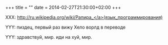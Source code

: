 +++
title = ""
date = 2014-02-27T21:30:00+02:00
+++

XXX: <a href="http://ru.wikipedia.org/wiki/%D0%A0%D0%B0%D0%BF%D0%B8%D1%80%D0%B0_">http://ru.wikipedia.org/wiki/Рапира_</a>(язык_программирования)


YYY: пиздец, первый раз вижу Хело ворлд в переводе


YYY: здравствуй, мир. иди на хуй, мир.


